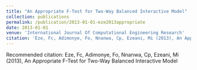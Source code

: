 ```yaml
---
title: "An Appropriate F-Test for Two-Way Balanced Interactive Model"
collection: publications
permalink: /publication/2013-01-01-eze2013appropriate
date: 2013-01-01
venue: 'International Journal Of Computational Engineering Research'
citation: 'Eze, Fc, Adimonye, Fo, Nnanwa, Cp, Ezeani, Mi (2013), An Appropriate F-Test for Two-Way Balanced Interactive Model'
---
```

Recommended citation: Eze, Fc, Adimonye, Fo, Nnanwa, Cp, Ezeani, Mi (2013), An Appropriate F-Test for Two-Way Balanced Interactive Model